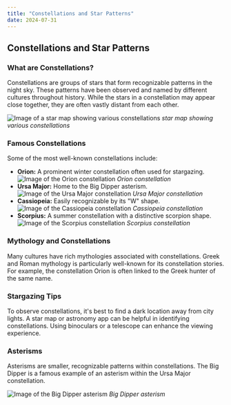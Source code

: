 ```yaml
---
title: "Constellations and Star Patterns"
date: 2024-07-31
---
```


## Constellations and Star Patterns

### What are Constellations?
Constellations are groups of stars that form recognizable patterns in the night sky. These patterns have been observed and named by different cultures throughout history. While the stars in a constellation may appear close together, they are often vastly distant from each other.

![Image of a star map showing various constellations](https://dq0hsqwjhea1.cloudfront.net/Interactive-Sky-Chart-600px.jpg)
*star map showing various constellations*

### Famous Constellations
Some of the most well-known constellations include:

* **Orion:** A prominent winter constellation often used for stargazing.
![Image of the Orion constellation](https://www.teidebynight.com/wp-content/uploads/2023/09/orion-constellation-2.jpg)
*Orion constellation*
* **Ursa Major:** Home to the Big Dipper asterism.
![Image of the Ursa Major constellation](https://starwalk.space/gallery/images/ursa-major/1540x866.jpg)
*Ursa Major constellation*
* **Cassiopeia:** Easily recognizable by its "W" shape.
![Image of the Cassiopeia constellation](https://cdn.shopify.com/s/files/1/0742/7719/1954/files/cassopia-constellation-1_1024x1024.jpg?v=1682539755)
*Cassiopeia constellation*
* **Scorpius:** A summer constellation with a distinctive scorpion shape.
![Image of the Scorpius constellation](https://earthsky.org/upl/2021/07/Scorpius-M4-Antares-Shuala-Lesath-e1625522820175.jpeg)
*Scorpius constellation*

### Mythology and Constellations
Many cultures have rich mythologies associated with constellations. Greek and Roman mythology is particularly well-known for its constellation stories. For example, the constellation Orion is often linked to the Greek hunter of the same name.

### Stargazing Tips
To observe constellations, it's best to find a dark location away from city lights. A star map or astronomy app can be helpful in identifying constellations. Using binoculars or a telescope can enhance the viewing experience.

### Asterisms
Asterisms are smaller, recognizable patterns within constellations. The Big Dipper is a famous example of an asterism within the Ursa Major constellation.

![Image of the Big Dipper asterism](https://media.hswstatic.com/eyJidWNrZXQiOiJjb250ZW50Lmhzd3N0YXRpYy5jb20iLCJrZXkiOiJnaWZcL2JpZy1kaXBwZXIuanBnIiwiZWRpdHMiOnsicmVzaXplIjp7IndpZHRoIjo4Mjh9LCJ0b0Zvcm1hdCI6ImF2aWYifX0=)
*Big Dipper asterism*
